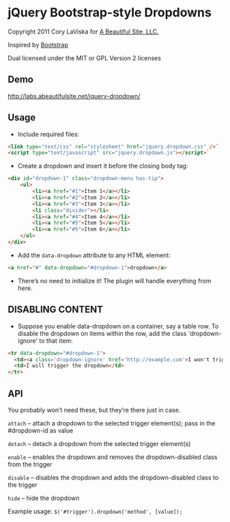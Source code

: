 # jQuery Bootstrap-style Dropdowns #

Copyright 2011 Cory LaViska for [A Beautiful Site, LLC.](http://abeautifulsite.net/)

Inspired by [Bootstrap](http://twitter.github.com/bootstrap/javascript.html#dropdowns)

Dual licensed under the MIT or GPL Version 2 licenses

## Demo ##

http://labs.abeautifulsite.net/jquery-dropdown/

## Usage ##

* Include required files:

```html
<link type="text/css" rel="stylesheet" href="jquery.dropdown.css" />`
<script type="text/javascript" src="jquery.dropdown.js"></script>`
```

* Create a dropdown and insert it before the closing body tag:

```html
<div id="dropdown-1" class="dropdown-menu has-tip">
    <ul>
        <li><a href="#1">Item 1</a></li>
        <li><a href="#2">Item 2</a></li>
        <li><a href="#3">Item 3</a></li>
        <li class="divider"></li>
        <li><a href="#4">Item 4</a></li>
        <li><a href="#5">Item 5</a></li>
        <li><a href="#5">Item 6</a></li>
    </ul>
</div>
```

* Add the `data-dropdown` attribute to any HTML element:

```html
<a href="#" data-dropdown="#dropdown-1">dropdown</a>
```

* There’s no need to initialize it! The plugin will handle everything from here.

## DISABLING CONTENT ##

* Suppose you enable data-dropdown on a container, say a table row. To disable the dropdown on items within the row, add the class 'dropdown-ignore' to that item:

```html
<tr data-dropdown="#dropdown-1">
  <td><a class='dropdown-ignore' href='http://example.com'>I won't trigger the dropdown</a></td>
  <td>I will trigger the dropdown</td>
</tr>
```

## API ##

You probably won’t need these, but they’re there just in case.

`attach` – attach a dropdown to the selected trigger element(s); pass in the #dropdown-id as value

`detach` – detach a dropdown from the selected trigger element(s)

`enable` – enables the dropdown and removes the dropdown-disabled class from the trigger

`disable` – disables the dropdown and adds the dropdown-disabled class to the trigger

`hide` – hide the dropdown

Example usage: `$('#trigger').dropdown('method', [value]);`